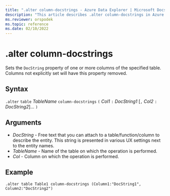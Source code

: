 ```yaml
---
title: ".alter column-docstrings - Azure Data Explorer | Microsoft Docs"
description: "This article describes .alter column-docstrings in Azure Data Explorer."
ms.reviewer: orspodek
ms.topic: reference
ms.date: 02/10/2022
---
```

# .alter column-docstrings

Sets the `DocString` property of one or more columns of the specified table.  Columns not explicitly set will have this property removed.

## Syntax

`.alter` `table` *TableName* `column-docstrings` `(` *Col1* `:` *DocString1* [`,` *Col2* `:` *DocString2*]... `)`

## Arguments

- *DocString* - Free text that you can attach to a table/function/column to describe the entity. This string is presented in various UX settings next to the entity names.
- *TableName* - Name of the table on which the operation is performed.
- *Col* - Column on which the operation is performed.

## Example

```kusto
.alter table Table1 column-docstrings (Column1:"DocString1", Column2:"DocString2")
```
